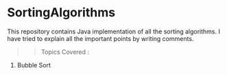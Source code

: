 # SortingAlgorithms
This repository contains Java implementation of all the sorting algorithms. I have tried to explain all the important points by writing comments.

>> Topics Covered :
1) Bubble Sort
